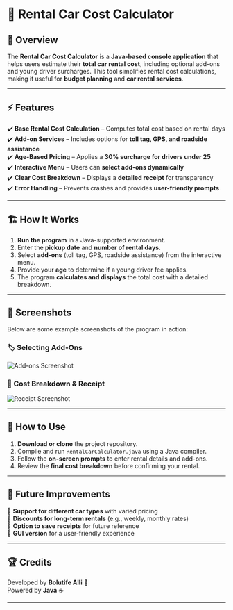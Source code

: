 # 🚗 Rental Car Cost Calculator  

## 📌 Overview  
The **Rental Car Cost Calculator** is a **Java-based console application** that helps users estimate their **total car rental cost**, including optional add-ons and young driver surcharges. This tool simplifies rental cost calculations, making it useful for **budget planning** and **car rental services**.  

---

## ⚡ Features  
✔️ **Base Rental Cost Calculation** – Computes total cost based on rental days  
✔️ **Add-on Services** – Includes options for **toll tag, GPS, and roadside assistance**  
✔️ **Age-Based Pricing** – Applies a **30% surcharge for drivers under 25**  
✔️ **Interactive Menu** – Users can **select add-ons dynamically**  
✔️ **Clear Cost Breakdown** – Displays a **detailed receipt** for transparency  
✔️ **Error Handling** – Prevents crashes and provides **user-friendly prompts**  

---

## 🏗️ How It Works  
1. **Run the program** in a Java-supported environment.  
2. Enter the **pickup date** and **number of rental days**.  
3. Select **add-ons** (toll tag, GPS, roadside assistance) from the interactive menu.  
4. Provide your **age** to determine if a young driver fee applies.  
5. The program **calculates and displays** the total cost with a detailed breakdown.  

---

## 📸 Screenshots  
Below are some example screenshots of the program in action:  

### 🏷️ Selecting Add-Ons  
![Add-ons Screenshot](https://github.com/user-attachments/assets/addons-example.png)  

### 🔢 Cost Breakdown & Receipt  
![Receipt Screenshot](https://github.com/user-attachments/assets/receipt-example.png)  

---

## 🚀 How to Use  
1. **Download or clone** the project repository.  
2. Compile and run `RentalCarCalculator.java` using a Java compiler.  
3. Follow the **on-screen prompts** to enter rental details and add-ons.  
4. Review the **final cost breakdown** before confirming your rental.  

---

## 🎯 Future Improvements  
🔹 **Support for different car types** with varied pricing  
🔹 **Discounts for long-term rentals** (e.g., weekly, monthly rates)  
🔹 **Option to save receipts** for future reference  
🔹 **GUI version** for a user-friendly experience  

---

## 🏆 Credits  
Developed by **Bolutife Alli** 🚀  
Powered by **Java** ☕  

---
